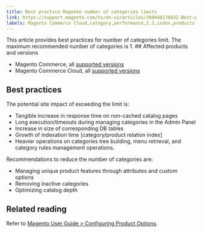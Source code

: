 ```yaml
---
title: Best practice Magento number of categories limits
link: https://support.magento.com/hc/en-us/articles/360048176832-Best-practice-Magento-number-of-categories-limits
labels: Magento Commerce Cloud,category,performance,2.3,index,products,best practices,2.3.x,2.4,2.4.x
---
```


This article provides best practices for number of categories limit. The maximum recommended number of categories is 1. ## Affected products and versions

* Magento Commerce, all [supported versions](https://magento.com/sites/default/files/magento-software-lifecycle-policy.pdf) 
* Magento Commerce Cloud, all [supported versions](https://magento.com/sites/default/files/magento-software-lifecycle-policy.pdf)

## Best practices

The potential site impact of exceeding the limit is:

* Tangible increase in response time on non-cached catalog pages
* Long execution/timeouts during managing categories in the Admin Panel
* Increase in size of corresponding DB tables
* Growth of indexation time \[category/product relation index\]
* Heavier operations on categories tree building, menu retrieval, and category rules management operations.

Recommendations to reduce the number of categories are:

* Managing unique product features through attributes and custom options
* Removing inactive categories
* Optimizing catalog depth

## Related reading

Refer to [Magento User Guide > Configuring Product Options](https://docs.magento.com/user-guide/catalog/inventory-product-stock-options.html).